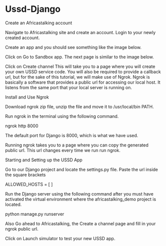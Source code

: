# Ussd-Django

Create an Africastalking account

Navigate to Africastalking site and create an account. Login to your newly created account.

Create an app and you should see something like the image below.

Click on Go to Sandbox app. The next page is similar to the image below.


Click on Create channel This will take you to a page where you will create your own USSD service code. You will also be required to provide a callback url, but for the sake of this tutorial, we will make use of Ngrok. Ngrok is basically a software that provides a public url for accessing our local host. It listens from the same port that your local server is running on.

Install and Use Ngrok

Download ngrok zip file, unzip the file and move it to /usr/local/bin PATH.

Run ngrok in the terminal using the following command.

ngrok http 8000

The default port for Django is 8000, which is what we have used.

Running ngrok takes you to a page where you can copy the generated public url. This url changes every time we run run ngrok.

Starting and Setting up the USSD App

Go to our Django project and locate the settings.py file. Paste the url inside the square brackets


ALLOWED_HOSTS = [ ]

Run the Django server using the following command after you must have activated the virtual environment where the africastalking_demo project is located.

python manage.py runserver

Also Go ahead to Africastalking, the Create a channel page and fill in your ngrok public url.

Click on Launch simulator to test your new USSD app.